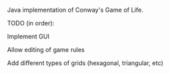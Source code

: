 Java implementation of Conway's Game of Life.

TODO (in order):

Implement GUI

Allow editing of game rules

Add different types of grids (hexagonal, triangular, etc)


